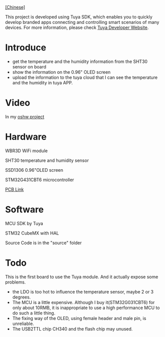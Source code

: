 [[Chinese]](README_cn.md)

This project is developed using Tuya SDK, which enables you to quickly develop branded apps connecting and controlling smart scenarios of many devices. For more information, please check [Tuya Developer Website](https://iot.tuya.com).

# Introduce
* get the temperature and the humidity information from the SHT30 sensor on board
* show the information on the 0.96" OLED screen
* upload the information to the tuya cloud that I can see the temperature and the humidity in tuya APP.

# Video
In my [oshw project](https://oshwhub.com/baobaoa/wu-lian-wang-qi-xiang-tai-657332a)
# Hardware
WBR3D WiFi module

SHT30 temperature and humidity sensor

SSD1306 0.96"OLED screen

STM32G431CBT6 microcontroller

[PCB Link](https://oshwhub.com/baobaoa/wu-lian-wang-qi-xiang-tai-657332a)
# Software
MCU SDK by Tuya

STM32 CubeMX with HAL

Source Code is in the "source" folder

# Todo
This is the first board to use the Tuya module. And it actually expose some problems.
* the LDO is too hot to influence the temperature sensor, maybe 2 or 3 degrees.
* The MCU is a little expensive. Although I buy it(STM32G031CBT6) for only about 10RMB, it is inappropriate to use a high performance MCU to do such a little thing.
* The fixing way of the OLED, using female header and male pin, is unreliable. 
* The USB2TTL chip CH340 and the flash chip may unused.

